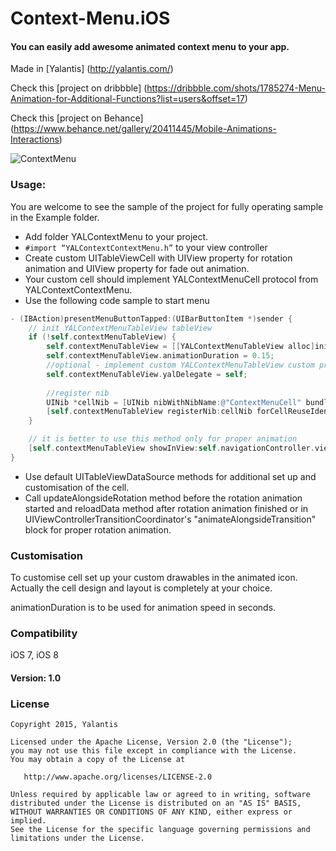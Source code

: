 # Context-Menu.iOS

#### You can easily add awesome animated context menu to  your app.
Made in [Yalantis] (http://yalantis.com/)

Check this [project on dribbble] (https://dribbble.com/shots/1785274-Menu-Animation-for-Additional-Functions?list=users&offset=17)

Check this [project on Behance] (https://www.behance.net/gallery/20411445/Mobile-Animations-Interactions)  

![ContextMenu](https://d13yacurqjgara.cloudfront.net/users/125056/screenshots/1785274/99miles-profile-light_1-1-4.gif)

### Usage:

You are welcome to see the sample of the project for fully operating sample in the Example folder.

  * Add folder YALContextMenu to your project.
  * `#import “YALContextContextMenu.h”` to your view controller
  * Create custom UITableViewCell with UIView property for rotation animation and UIView property for fade out animation.
  * Your custom cell should implement YALContextMenuCell protocol from YALContextContextMenu.
  * Use the following code sample to start menu 

```objective-c
- (IBAction)presentMenuButtonTapped:(UIBarButtonItem *)sender {
    // init YALContextMenuTableView tableView
    if (!self.contextMenuTableView) {
        self.contextMenuTableView = [[YALContextMenuTableView alloc]initWithTableViewDelegateDataSource:self];
        self.contextMenuTableView.animationDuration = 0.15;
        //optional - implement custom YALContextMenuTableView custom protocol
        self.contextMenuTableView.yalDelegate = self;
        
        //register nib
        UINib *cellNib = [UINib nibWithNibName:@"ContextMenuCell" bundle:nil];
        [self.contextMenuTableView registerNib:cellNib forCellReuseIdentifier:menuCellIdentifier];
    }

    // it is better to use this method only for proper animation
    [self.contextMenuTableView showInView:self.navigationController.view withEdgeInsets:UIEdgeInsetsZero animated:YES];
}
```

  * Use default UITableViewDataSource methods for additional set up and customisation of the cell.
  * Сall updateAlongsideRotation method before the rotation animation started and reloadData method after rotation animation finished or in UIViewControllerTransitionCoordinator's "animateAlongsideTransition" block for proper rotation animation.
 
### Customisation

To customise cell set up your custom drawables in the animated icon. Actually the cell design and layout is completely at your choice.

animationDuration is to be used for animation speed in seconds.

### Compatibility

iOS 7,
iOS 8

#### Version: 1.0

### License

    Copyright 2015, Yalantis

    Licensed under the Apache License, Version 2.0 (the "License");
    you may not use this file except in compliance with the License.
    You may obtain a copy of the License at

       http://www.apache.org/licenses/LICENSE-2.0

    Unless required by applicable law or agreed to in writing, software
    distributed under the License is distributed on an "AS IS" BASIS,
    WITHOUT WARRANTIES OR CONDITIONS OF ANY KIND, either express or implied.
    See the License for the specific language governing permissions and
    limitations under the License.
  
